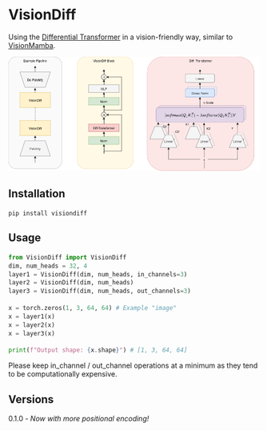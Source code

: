 # VisionDiff

Using the [Differential Transformer](https://arxiv.org/abs/2410.05258) in a vision-friendly way, similar to [VisionMamba](https://github.com/kyegomez/VisionMamba).

<p align="center">
    <img src="image.png" width="800px">
</p>

## Installation

```pip install visiondiff```

## Usage

```python
from VisionDiff import VisionDiff
dim, num_heads = 32, 4
layer1 = VisionDiff(dim, num_heads, in_channels=3)
layer2 = VisionDiff(dim, num_heads)
layer3 = VisionDiff(dim, num_heads, out_channels=3)

x = torch.zeros(1, 3, 64, 64) # Example "image"
x = layer1(x)
x = layer2(x)
x = layer3(x)

print(f"Output shape: {x.shape}") # [1, 3, 64, 64]
```

Please keep in_channel / out_channel operations at a minimum
as they tend to be computationally expensive.

## Versions

0.1.0 - *Now with more positional encoding!*
